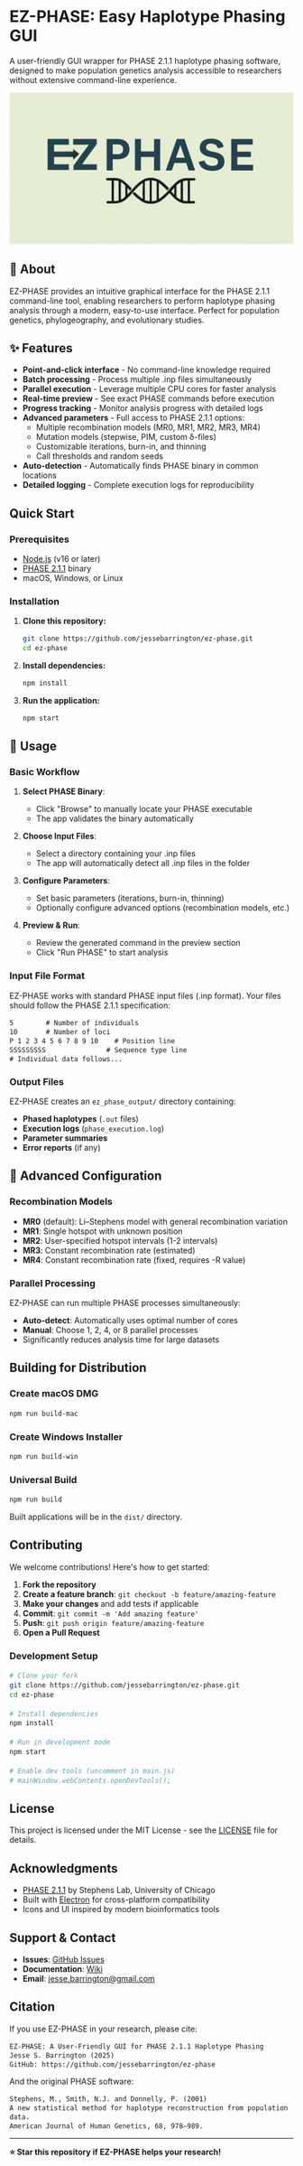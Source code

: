 # EZ-PHASE: Easy Haplotype Phasing GUI

A user-friendly GUI wrapper for PHASE 2.1.1 haplotype phasing software, designed to make population genetics analysis accessible to researchers without extensive command-line experience.

![EZ-PHASE Logo](assets/icon2.png)

## 🧬 About

EZ-PHASE provides an intuitive graphical interface for the PHASE 2.1.1 command-line tool, enabling researchers to perform haplotype phasing analysis through a modern, easy-to-use interface. Perfect for population genetics, phylogeography, and evolutionary studies.

## ✨ Features

- **Point-and-click interface** - No command-line knowledge required
- **Batch processing** - Process multiple .inp files simultaneously  
- **Parallel execution** - Leverage multiple CPU cores for faster analysis
- **Real-time preview** - See exact PHASE commands before execution
- **Progress tracking** - Monitor analysis progress with detailed logs
- **Advanced parameters** - Full access to PHASE 2.1.1 options:
  - Multiple recombination models (MR0, MR1, MR2, MR3, MR4)
  - Mutation models (stepwise, PIM, custom δ-files)
  - Customizable iterations, burn-in, and thinning
  - Call thresholds and random seeds
- **Auto-detection** - Automatically finds PHASE binary in common locations
- **Detailed logging** - Complete execution logs for reproducibility

## Quick Start

### Prerequisites
- [Node.js](https://nodejs.org/) (v16 or later)
- [PHASE 2.1.1](http://stephenslab.uchicago.edu/phase/download.html) binary
- macOS, Windows, or Linux

### Installation

1. **Clone this repository:**
   ```bash
   git clone https://github.com/jessebarrington/ez-phase.git
   cd ez-phase
   ```

2. **Install dependencies:**
   ```bash
   npm install
   ```

3. **Run the application:**
   ```bash
   npm start
   ```

## 📖 Usage

### Basic Workflow

1. **Select PHASE Binary**: 
   - Click "Browse" to manually locate your PHASE executable
   - The app validates the binary automatically

2. **Choose Input Files**: 
   - Select a directory containing your .inp files
   - The app will automatically detect all .inp files in the folder

3. **Configure Parameters**:
   - Set basic parameters (iterations, burn-in, thinning)
   - Optionally configure advanced options (recombination models, etc.)

4. **Preview & Run**: 
   - Review the generated command in the preview section
   - Click "Run PHASE" to start analysis

### Input File Format

EZ-PHASE works with standard PHASE input files (.inp format). Your files should follow the PHASE 2.1.1 specification:

```
5        # Number of individuals
10       # Number of loci
P 1 2 3 4 5 6 7 8 9 10    # Position line
SSSSSSSSS               # Sequence type line
# Individual data follows...
```

### Output Files

EZ-PHASE creates an `ez_phase_output/` directory containing:
- **Phased haplotypes** (`.out` files)
- **Execution logs** (`phase_execution.log`)
- **Parameter summaries** 
- **Error reports** (if any)

## 🔧 Advanced Configuration

### Recombination Models

- **MR0** (default): Li–Stephens model with general recombination variation
- **MR1**: Single hotspot with unknown position
- **MR2**: User-specified hotspot intervals (1-2 intervals)
- **MR3**: Constant recombination rate (estimated)
- **MR4**: Constant recombination rate (fixed, requires -R value)

### Parallel Processing

EZ-PHASE can run multiple PHASE processes simultaneously:
- **Auto-detect**: Automatically uses optimal number of cores
- **Manual**: Choose 1, 2, 4, or 8 parallel processes
- Significantly reduces analysis time for large datasets

## Building for Distribution

### Create macOS DMG
```bash
npm run build-mac
```

### Create Windows Installer  
```bash
npm run build-win
```

### Universal Build
```bash
npm run build
```

Built applications will be in the `dist/` directory.

## Contributing

We welcome contributions! Here's how to get started:

1. **Fork the repository**
2. **Create a feature branch**: `git checkout -b feature/amazing-feature`
3. **Make your changes** and add tests if applicable
4. **Commit**: `git commit -m 'Add amazing feature'`
5. **Push**: `git push origin feature/amazing-feature`
6. **Open a Pull Request**

### Development Setup

```bash
# Clone your fork
git clone https://github.com/jessebarrington/ez-phase.git
cd ez-phase

# Install dependencies
npm install

# Run in development mode
npm start

# Enable dev tools (uncomment in main.js)
# mainWindow.webContents.openDevTools();
```

## License

This project is licensed under the MIT License - see the [LICENSE](LICENSE) file for details.

## Acknowledgments

- [PHASE 2.1.1](http://stephenslab.uchicago.edu/phase/) by Stephens Lab, University of Chicago
- Built with [Electron](https://electronjs.org/) for cross-platform compatibility
- Icons and UI inspired by modern bioinformatics tools

## Support & Contact

- **Issues**: [GitHub Issues](https://github.com/jessebarrington/ez-phase/issues)
- **Documentation**: [Wiki](https://github.com/jessebarrington/ez-phase/wiki)
- **Email**: jesse.barrington@gmail.com

## Citation

If you use EZ-PHASE in your research, please cite:

```
EZ-PHASE: A User-Friendly GUI for PHASE 2.1.1 Haplotype Phasing
Jesse S. Barrington (2025)
GitHub: https://github.com/jessebarrington/ez-phase
```

And the original PHASE software:
```
Stephens, M., Smith, N.J. and Donnelly, P. (2001) 
A new statistical method for haplotype reconstruction from population data. 
American Journal of Human Genetics, 68, 978–989.
```

---

**⭐ Star this repository if EZ-PHASE helps your research!**
